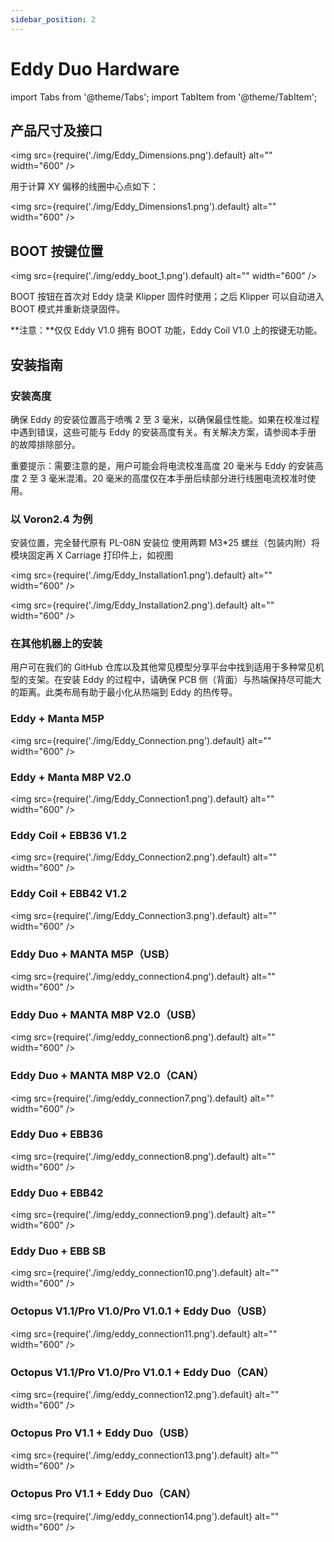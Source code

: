 ```yaml
---
sidebar_position: 2
---
```


# Eddy Duo Hardware

<!-- import lib start -->

import Tabs from '@theme/Tabs';
import TabItem from '@theme/TabItem';

<!-- import lib end -->

## **产品尺寸及接口**

<img src={require('./img/Eddy_Dimensions.png').default} alt="" width="600" />

用于计算 XY 偏移的线圈中心点如下：

<img src={require('./img/Eddy_Dimensions1.png').default} alt="" width="600" />

## **BOOT 按键位置**

<img src={require('./img/eddy_boot_1.png').default} alt="" width="600" />

BOOT 按钮在首次对 Eddy 烧录 Klipper 固件时使用；之后 Klipper 可以自动进入BOOT 模式并重新烧录固件。

**注意：**仅仅 Eddy V1.0 拥有 BOOT 功能，Eddy Coil V1.0 上的按键无功能。

## **安装指南** 

### 安装高度

确保 Eddy 的安装位置高于喷嘴 2 至 3 毫米，以确保最佳性能。如果在校准过程中遇到错误，这些可能与 Eddy 的安装高度有关。有关解决方案，请参阅本手册
的故障排除部分。

重要提示：需要注意的是，用户可能会将电流校准高度 20 毫米与 Eddy 的安装高度 2 至 3 毫米混淆。20 毫米的高度仅在本手册后续部分进行线圈电流校准时使用。

### 以 Voron2.4 为例

安装位置，完全替代原有 PL-08N 安装位
使用两颗 M3*25 螺丝（包装内附）将模块固定再 X Carriage 打印件上，如视图

<img src={require('./img/Eddy_Installation1.png').default} alt="" width="600" />

<img src={require('./img/Eddy_Installation2.png').default} alt="" width="600" />

### 在其他机器上的安装

用户可在我们的 GitHub 仓库以及其他常见模型分享平台中找到适用于多种常见机型的支架。在安装 Eddy 的过程中，请确保 PCB 侧（背面）与热端保持尽可能大的距离。此类布局有助于最小化从热端到 Eddy 的热传导。

### Eddy + Manta M5P

<img src={require('./img/Eddy_Connection.png').default} alt="" width="600" />

### Eddy + Manta M8P V2.0

<img src={require('./img/Eddy_Connection1.png').default} alt="" width="600" />

### Eddy Coil + EBB36 V1.2

<img src={require('./img/Eddy_Connection2.png').default} alt="" width="600" />

### Eddy Coil + EBB42 V1.2

<img src={require('./img/Eddy_Connection3.png').default} alt="" width="600" />

### Eddy Duo + MANTA M5P（USB）

<img src={require('./img/eddy_connection4.png').default} alt="" width="600" />

### Eddy Duo + MANTA M8P V2.0（USB）

<img src={require('./img/eddy_connection6.png').default} alt="" width="600" />

### Eddy Duo + MANTA M8P V2.0（CAN）

<img src={require('./img/eddy_connection7.png').default} alt="" width="600" />

### Eddy Duo + EBB36

<img src={require('./img/eddy_connection8.png').default} alt="" width="600" />

### Eddy Duo + EBB42

<img src={require('./img/eddy_connection9.png').default} alt="" width="600" />

### Eddy Duo + EBB SB

<img src={require('./img/eddy_connection10.png').default} alt="" width="600" />

### Octopus V1.1/Pro V1.0/Pro V1.0.1 + Eddy Duo（USB）

<img src={require('./img/eddy_connection11.png').default} alt="" width="600" />

### Octopus V1.1/Pro V1.0/Pro V1.0.1 + Eddy Duo（CAN）

<img src={require('./img/eddy_connection12.png').default} alt="" width="600" />

### Octopus Pro V1.1 + Eddy Duo（USB）

<img src={require('./img/eddy_connection13.png').default} alt="" width="600" />

### Octopus Pro V1.1 + Eddy Duo（CAN）

<img src={require('./img/eddy_connection14.png').default} alt="" width="600" />
